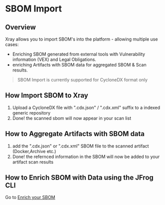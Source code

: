 # SBOM Import

## Overview

Xray allows you to import SBOM's into the platform - allowing multiple use cases:

* Enriching SBOM generated from external tools with Vulnerability information (VEX) and Legal Obligations.
* enriching  Artifacts with SBOM data for aggregated SBOM & Scan results.

> SBOM Import is currently supported for CycloneDX format only



## How Import SBOM to Xray

1. Upload a CycloneDX file with ".cdx.json" / ".cdx.xml" suffix to a indexed generic repository
2. Done! the scanned sbom will now appear in your scan list



## How to Aggregate Artifacts with SBOM data&#x20;

1. add the ".cdx.json" or ".cdx.xml" SBOM file to the scanned artifact (Docker,Archive etc.)
2. Done! the refernced information in the SBOM will now be added to your artifact scan results



## How to Enrich SBOM with Data using the JFrog CLI

Go to [Enrich your SBOM ](../../../../../developers/jfrog-security-cli/enrich-your-sbom-jsons-and-xmls.md)

